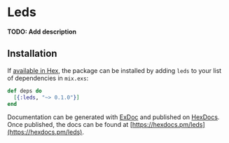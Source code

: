 # Leds

**TODO: Add description**

## Installation

If [available in Hex](https://hex.pm/docs/publish), the package can be installed
by adding `leds` to your list of dependencies in `mix.exs`:

```elixir
def deps do
  [{:leds, "~> 0.1.0"}]
end
```

Documentation can be generated with [ExDoc](https://github.com/elixir-lang/ex_doc)
and published on [HexDocs](https://hexdocs.pm). Once published, the docs can
be found at [https://hexdocs.pm/leds](https://hexdocs.pm/leds).

